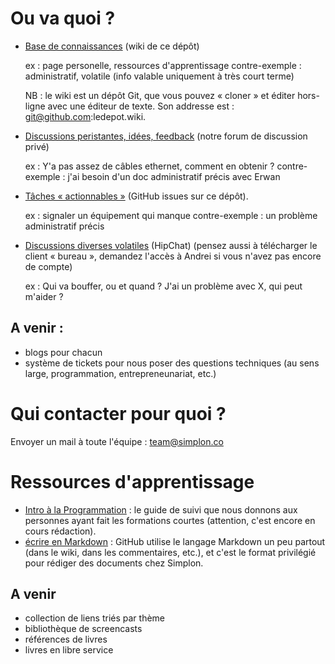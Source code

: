 # Ou va quoi ?

* [Base de connaissances](https://github.com/simplonco/ledepot/wiki) (wiki de ce dépôt)

    ex : page personelle, ressources d'apprentissage
	contre-exemple : administratif, volatile (info valable uniquement à très court terme)

	NB : le wiki est un dépôt Git, que vous pouvez « cloner » et éditer hors-ligne avec une éditeur de texte. Son addresse est : git@github.com:ledepot.wiki.

* [Discussions peristantes, idées, feedback](http://simplonco-talk.herokuapp.com) (notre forum de discussion privé)

    ex : Y'a pas assez de câbles ethernet, comment en obtenir ?
	contre-exemple : j'ai besoin d'un doc administratif précis avec Erwan

* [Tâches « actionnables »](https://github.com/simplonco/ledepot/issues) (GitHub issues sur ce dépôt).

    ex : signaler un équipement qui manque
	contre-exemple : un problème administratif précis

* [Discussions diverses volatiles](https://simplon.hipchat.com/chat?focus_jid=39514_recrues@conf.hipchat.com) (HipChat) (pensez aussi à télécharger le client « bureau », demandez l'accès à Andrei si vous n'avez pas encore de compte)

    ex : Qui va bouffer, ou et quand ? J'ai un problème avec X, qui peut m'aider ?

## A venir :

* blogs pour chacun
* système de tickets pour nous poser des questions techniques (au sens large, programmation, entrepreneunariat, etc.)

# Qui contacter pour quoi ?

Envoyer un mail à toute l'équipe : <team@simplon.co>

# Ressources d'apprentissage

* [Intro à la Programmation](https://github.com/simplonco/intro-a-la-programmation) : le guide de suivi que nous donnons aux personnes ayant fait les formations courtes (attention, c'est encore en cours rédaction).
* [écrire en Markdown](https://github.com/adam-p/markdown-here/wiki/Markdown-Cheatsheet) : GitHub utilise le langage Markdown un peu partout (dans le wiki, dans les commentaires, etc.), et c'est le format privilégié pour rédiger des documents chez Simplon.

## A venir

* collection de liens triés par thème
* bibliothèque de screencasts
* références de livres
* livres en libre service
